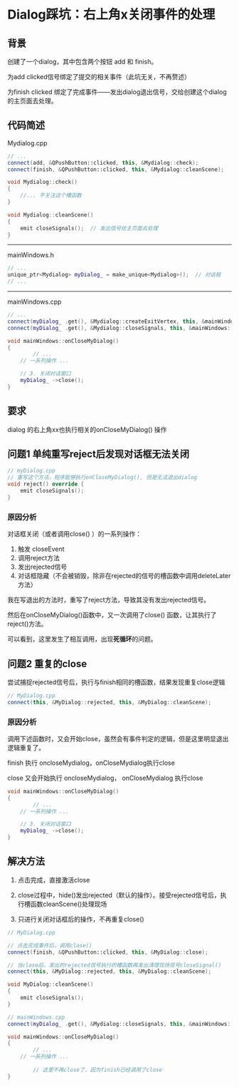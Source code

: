 # Dialog踩坑：右上角x关闭事件的处理
## 背景

创建了一个dialog，其中包含两个按钮 add 和 finish。

为add clicked信号绑定了提交的相关事件（此坑无关，不再赘述）

为finish clicked 绑定了完成事件——发出dialog退出信号，交给创建这个dialog的主页面去处理。

## 代码简述

Mydialog.cpp

```cpp
// ...
connect(add, &QPushButton::clicked, this, &Mydialog::check);
connect(finish, &QPushButton::clicked, this, &Mydialog::cleanScene);

void Mydialog::check()
{
    //... 不关注这个槽函数
}

void Mydialog::cleanScene()
{
    emit closeSignals();  // 发出信号给主页面去处理
}
```

---

mainWindows.h

```cpp
// ...
unique_ptr<Mydialog> myDialog_ = make_unique<Mydialog>();  // 对话框
// ...
```

---

mainWindows.cpp

```cpp
// ...
connect(myDialog_ .get(), &Mydialog::createExitVertex, this, &mainWindows::onDealMyDialog);
connect(myDialog_ .get(), &Mydialog::closeSignals, this, &mainWindows::onCloseMyDialog);

void mainWindows::onCloseMyDialog()
{
		// ... 
    // 一系列操作 ...

    // 3. 关闭对话窗口
    myDialog_ ->close();
}
```

## 要求

 dialog 的右上角xx也执行相关的onCloseMyDialog() 操作

 ## 问题1 单纯重写reject后发现对话框无法关闭

```cpp
// myDialog.cpp
// 重写这个方法，程序能够执行onCloseMyDialog(), 但是无法退出dialog
void reject() override {
	emit closeSignals();
}
```

### 原因分析

对话框关闭（或者调用close() ）的一系列操作：

1. 触发 closeEvent
2. 调用reject方法
3. 发出rejected信号
4. 对话框隐藏（不会被销毁，除非在rejected的信号的槽函数中调用deleteLater方法）

我在写退出的方法时，重写了reject方法，导致其没有发出rejected信号。

然后在onCloseMyDialog()函数中，又一次调用了close() 函数，让其执行了reject()方法。

可以看到，这里发生了相互调用，出现**死循环**的问题。

## 问题2 重复的close
尝试捕捉rejected信号后，执行与finish相同的槽函数，结果发现重复close逻辑

```cpp
// MyDialog.cpp
connect(this, &MyDialog::rejected, this, &MyDialog::cleanScene);
```

### 原因分析
调用下述函数时，又会开始close，虽然会有事件判定的逻辑，但是这里明显退出逻辑重复了。

finish 执行 oncloseMydialog，onCloseMydialog执行close

close 又会开始执行 oncloseMydialog， onCloseMydialog 执行close

```cpp
void mainWindows::onCloseMyDialog()
{
		// ... 
    // 一系列操作 ...

    // 3. 关闭对话窗口
    myDialog_ ->close();
}
```

## 解决方法

1. 点击完成，直接激活close

2. close过程中，hide()发出rejected（默认的操作）。接受rejected信号后，执行槽函数cleanScene()处理现场

3. 只进行关闭对话框后的操作，不再重复close()

```cpp
// MyDialog.cpp

// 点击完成事件后，调用close()
connect(finish, &QPushButton::clicked, this, &MyDialog::close);

// 当close后，发出的rejected信号执行的槽函数再发出清理现场信号closeSignal()
connect(this, &MyDialog::rejected, this, &MyDialog::cleanScene);

void MyDialog::cleanScene()
{
    emit closeSignals();
}
```

```cpp
// mainWindows.cpp
connect(myDialog_ .get(), &Mydialog::closeSignals, this, &mainWindows::onCloseMyDialog);

void mainWindows::onCloseMyDialog()
{
		// ... 
    // 一系列操作 ...
		
		// 这里不再close了，因为finish已经调用了close
}
```
